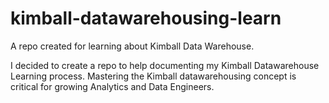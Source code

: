 # kimball-datawarehousing-learn
A repo created for learning about Kimball Data Warehouse.

I decided to create a repo to help documenting my Kimball Datawarehouse Learning process. Mastering the Kimball datawarehousing concept is critical for growing Analytics and Data Engineers.

